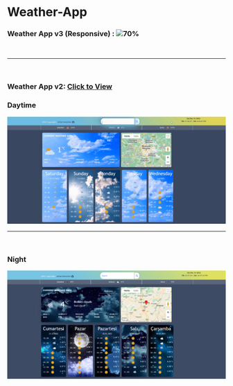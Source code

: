 # Weather-App


### Weather App v3 (Responsive) : ![70%](https://progress-bar.dev/70)

<br>
<hr>
<br>

### Weather App v2: [Click to View](https://alikartalonline-wapp.netlify.app/)


### Daytime  
<img src="https://github.com/alikartalonline/Weather-App/blob/main/public/Result_Gif/daylight1.png" alt="alikartalonlineWp" title="alikartalonlineWp">

<br>
<hr>
<br>

### Night

<img src="https://github.com/alikartalonline/Weather-App/blob/main/public/Result_Gif/night1.png" alt="alikartalonlineWp" title="alikartalonlineWp">